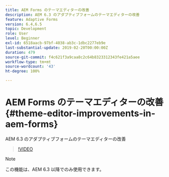 ```yaml
---
title: AEM Forms のテーマエディターの改善
description: AEM 6.3 のアダプティブフォームのテーマエディターの改善
feature: Adaptive Forms
version: 6.4,6.5
topic: Development
role: User
level: Beginner
exl-id: 6518aacb-97bf-4038-ab3c-1dbc2277eb9e
last-substantial-update: 2019-02-20T00:00:00Z
duration: 479
source-git-commit: f4c621f3a9caa8c2c64b8323312343fe421a5aee
workflow-type: tm+mt
source-wordcount: '43'
ht-degree: 100%

---
```


# AEM Forms のテーマエディターの改善{#theme-editor-improvements-in-aem-forms}

AEM 6.3 のアダプティブフォームのテーマエディターの改善

>[!VIDEO](https://video.tv.adobe.com/v/19497?quality=12&learn=on)

>[!NOTE]
>
>この機能は、AEM 6.3 以降でのみ使用できます。
